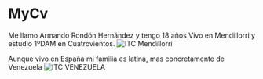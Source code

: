 # MyCv
Me llamo Armando Rondón Hernández y tengo 18 años 
Vivo en Mendillorri y estudio 1ºDAM en Cuatrovientos.
![ITC Mendillorri](https://fotos02.noticiasdenavarra.com/2020/07/22/690x278/mendillorri-1.jpg)



Aunque vivo en España mi familia es latina, mas concretamente de Venezuela
![ITC VENEZUELA](https://miro.medium.com/max/2504/1*mUA0mDRt_rc0XTgIltGf4w.jpeg)
